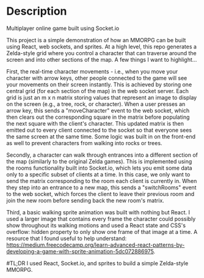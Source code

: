 # Description
Multiplayer online game built using Socket.io

This project is a simple demonstration of how an MMORPG can be built using React, web sockets, and sprites. At a high level, this repo generates a Zelda-style grid where you control a character that can traverse around the screen and into other sections of the map. A few things I want to highlight...

First, the real-time character movements - i.e., when you move your character with arrow keys, other people connected to the game will see your movements on their screen instantly. This is achieved by storing one central grid (for each section of the map) in the web socket server. Each grid is just an m x n matrix storing values that represent an image to display on the screen (e.g., a tree, rock, or character). When a user presses an arrow key, this sends a "moveCharacter" event to the web socket, which then clears out the corresponding square in the matrix before populating the next square with the client's character. This updated matrix is then emitted out to every client connected to the socket so that everyone sees the same screen at the same time. Some logic was built in on the front-end as well to prevent characters from walking into rocks or trees.

Secondly, a character can walk through entrances into a different section of the map (similarly to the original Zelda games). This is implemented using the rooms functionality built into Socket.io, which lets you emit some data only to a specific subset of clients at a time. In this case, we only want to send the matrix corresponding to the room each client is currently in. When they step into an entrance to a new map, this sends a "switchRooms" event to the web socket, which forces the client to leave their previous room and join the new room before sending back the new room's matrix.

Third, a basic walking sprite animation was built with nothing but React. I used a larger image that contains every frame the character could possibly show throughout its walking motions and used a React state and CSS's overflow: hidden property to only show one frame of that image at a time. A resource that I found useful to help understand: https://medium.freecodecamp.org/learn-advanced-react-patterns-by-developing-a-game-with-sprite-animation-5dc072886975.

#TL;DR
I used React, Socket.io, and sprites to build a simple Zelda-style MMORPG.
